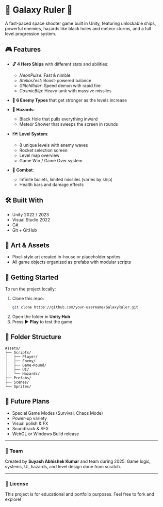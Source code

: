 # 🌌 Galaxy Ruler 🚀

A fast-paced space shooter game built in Unity, featuring unlockable ships, powerful enemies, hazards like black holes and meteor storms, and a full level progression system.

## 🎮 Features

- 🔓 **4 Hero Ships** with different stats and abilities:
  - *NeonPulse*: Fast & nimble
  - *StellarZest*: Boost-powered balance
  - *GlitchRider*: Speed demon with rapid fire
  - *CosmicBlip*: Heavy tank with massive missiles

- 👾 **6 Enemy Types** that get stronger as the levels increase

- 🌠 **Hazards**:
  - Black Hole that pulls everything inward
  - Meteor Shower that sweeps the screen in rounds

- 🗺️ **Level System**:
  - 8 unique levels with enemy waves
  - Rocket selection screen
  - Level map overview
  - Game Win / Game Over system

- 🧪 **Combat**:
  - Infinite bullets, limited missiles (varies by ship)
  - Health bars and damage effects

## 🛠️ Built With

- Unity 2022 / 2023
- Visual Studio 2022
- C#
- Git + GitHub

## 🎨 Art & Assets

- Pixel-style art created in-house or placeholder sprites
- All game objects organized as prefabs with modular scripts

## 🚀 Getting Started

To run the project locally:

1. Clone this repo:
   ```bash
   git clone https://github.com/your-username/GalaxyRuler.git
2. Open the folder in **Unity Hub**
3. Press ▶️ **Play** to test the game

## 📂 Folder Structure

```
Assets/
├── Scripts/
│   ├── Player/
│   ├── Enemy/
│   ├── Game-Round/
│   ├── UI/
│   └── Hazards/
├── Prefabs/
├── Scenes/
└── Sprites/
```

## 🎯 Future Plans

* Special Game Modes (Survival, Chaos Mode)
* Power-up variety
* Visual polish & FX
* Soundtrack & SFX
* WebGL or Windows Build release

---

### 🙌 Team

Created by **Suyash Abhishek Kumar** and team during 2025.
Game logic, systems, UI, hazards, and level design done from scratch.

---

### 🧠 License

This project is for educational and portfolio purposes.
Feel free to fork and explore!
